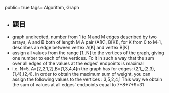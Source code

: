 public:: true
tags:: Algorithm, Graph

- ## 題目
- graph undirected, number from 1 to N and M edges
  described by two arrays, A and B both of length M
  A pair (A[K], B[K]), for K from 0 to M-1, describes an edge between vertex A[K] and vertex B[K]
- assign all values from the range [1..N] to the vertices of the graph, giving one number to each of the vertices. Fo it in such a way that the sum over all edges of the values at the edges' endpoints is maximal
- i.e.
  N=5, A=[2,2,1,2],B=[1,3,4,4]n the graph has for edges: (2,1_,(2,3),(1,4),(2,4). in order to obtain the maximum sum of weight, you can assign the following values to the vertices : 3,5,2,4,1
  This way we obtain the sum of values at all edges' endpoints equal to 7+8+7+9=31